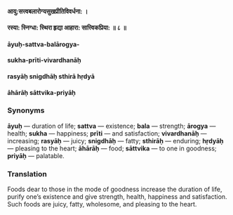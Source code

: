 #### आयु:सत्त्वबलारोग्यसुखप्रीतिविवर्धना: ।
#### रस्या: स्निग्धा: स्थिरा हृद्या आहारा: सात्त्विकप्रिया: ॥ ८ ॥

#### āyuḥ-sattva-balārogya-
#### sukha-prīti-vivardhanāḥ
#### rasyāḥ snigdhāḥ sthirā hṛdyā
#### āhārāḥ sāttvika-priyāḥ

### Synonyms

**āyuḥ** — duration of life; **sattva** — existence; **bala** — strength; **ārogya** — health; **sukha** — happiness; **prīti** — and satisfaction; **vivardhanāḥ** — increasing; **rasyāḥ** — juicy; **snigdhāḥ** — fatty; **sthirāḥ** — enduring; **hṛdyāḥ** — pleasing to the heart; **āhārāḥ** — food; **sāttvika** — to one in goodness; **priyāḥ** — palatable.

### Translation

Foods dear to those in the mode of goodness increase the duration of life, purify one’s existence and give strength, health, happiness and satisfaction. Such foods are juicy, fatty, wholesome, and pleasing to the heart.